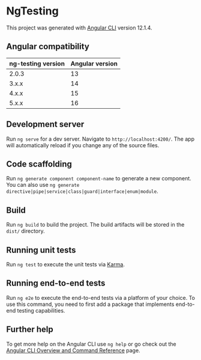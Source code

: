 # NgTesting

This project was generated with [Angular CLI](https://github.com/angular/angular-cli) version 12.1.4.

## Angular compatibility

| ng-testing version | Angular version |
| ------------------ | --------------- |
| 2.0.3              | 13              |
| 3.x.x              | 14              |
| 4.x.x              | 15              |
| 5.x.x              | 16              |

## Development server

Run `ng serve` for a dev server. Navigate to `http://localhost:4200/`. The app will automatically reload if you change
any of the source files.

## Code scaffolding

Run `ng generate component component-name` to generate a new component. You can also use
`ng generate directive|pipe|service|class|guard|interface|enum|module`.

## Build

Run `ng build` to build the project. The build artifacts will be stored in the `dist/` directory.

## Running unit tests

Run `ng test` to execute the unit tests via [Karma](https://karma-runner.github.io).

## Running end-to-end tests

Run `ng e2e` to execute the end-to-end tests via a platform of your choice. To use this command, you need to first add a
package that implements end-to-end testing capabilities.

## Further help

To get more help on the Angular CLI use `ng help` or go check out the
[Angular CLI Overview and Command Reference](https://angular.io/cli) page.
